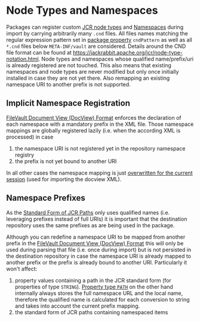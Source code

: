 <!--
   Licensed to the Apache Software Foundation (ASF) under one or more
   contributor license agreements.  See the NOTICE file distributed with
   this work for additional information regarding copyright ownership.
   The ASF licenses this file to You under the Apache License, Version 2.0
   (the "License"); you may not use this file except in compliance with
   the License.  You may obtain a copy of the License at

       http://www.apache.org/licenses/LICENSE-2.0

   Unless required by applicable law or agreed to in writing, software
   distributed under the License is distributed on an "AS IS" BASIS,
   WITHOUT WARRANTIES OR CONDITIONS OF ANY KIND, either express or implied.
   See the License for the specific language governing permissions and
   limitations under the License.
-->

Node Types and Namespaces
===========

Packages can register custom [JCR node types](https://s.apache.org/jcr-2.0-spec/8_Node_Type_Discovery.html) and [Namespaces](https://s.apache.org/jcr-2.0-spec/3_Repository_Model.html#3.2.1%20Namespaces) during import by carrying arbitrarily many `.cnd` files. All files names matching the regular expression pattern set in [package property](properties.html) `cndPattern` as well as all `*.cnd` files below `META-INF/vault` are considered. Details around the CND file format can be found at <https://jackrabbit.apache.org/jcr/node-type-notation.html>.
Node types and namespaces whose qualified name/prefix/uri is already registered are not touched. This also means that existing namespaces and node types are never modified but only once initially installed in case they are not yet there. Also remapping an existing namespace URI to another prefix is not supported.

Implicit Namespace Registration
-------

[FileVault Document View (DocView) Format](./docview.html) enforces the declaration of each namespace with a mandatory prefix in the XML file. Those namespace mappings are globally registered lazily (i.e. when the according XML is processed) in case

1) the namespace URI is not registered yet in the repository namespace registry
2) the prefix is not yet bound to another URI

In all other cases the namespace mapping is just [overwritten for the current session](https://s.apache.org/jcr-2.0-spec/3_Repository_Model.html#3.5.2%20Session-Local%20Mappings) (used for importing the docview XML).

Namespace Prefixes
-------

As the [Standard Form of JCR Paths](https://s.apache.org/jcr-2.0-spec/3_Repository_Model.html#3.4.3.1%20Standard%20Form) only uses qualified names (i.e. leveraging prefixes instead of full URIs) it is important that the destination repository uses the same prefixes as are being used in the package.

Although you can redefine a namespace URI to be mapped from another prefix in the [FileVault Document View (DocView) Format](./docview.html) this will only be used during parsing that file (i.e. once during import) but is not persisted in the destination repository in case the namespace URI is already mapped to another prefix or the prefix is already bound to another URI. Particularly it won't affect:

1. property values containing a path in the JCR standard form (for properties of type `STRING`). [Property type `PATH`](https://s.apache.org/jcr-2.0-spec//3_Repository_Model.html#3.6.1.10%20PATH) on the other hand internally always stores the full namespace URL and the local name, therefore the qualified name is calculated for each conversion to string and takes into account the current prefix mapping.
2. the standard form of JCR paths containing namespaced items
